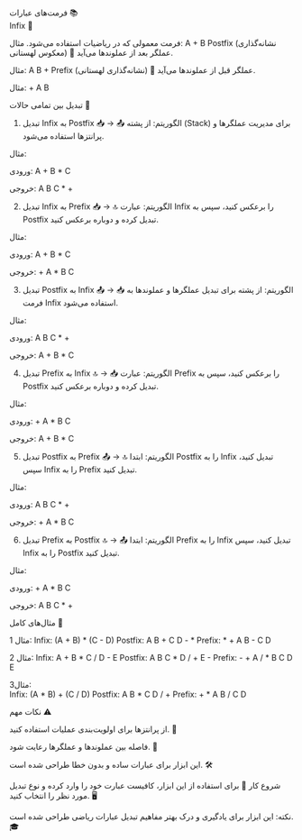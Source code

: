 فرمت‌های عبارات 📚                                                                                                                                                       
                                                                                                                                                                                 Infix 🎯
                                                                                                                                                                                 
فرمت معمولی که در ریاضیات استفاده می‌شود. 
مثال: A + B
                                                                                                                                                          Postfix (نشانه‌گذاری معکوس لهستانی) 🔄
عملگر بعد از عملوندها می‌آید.

مثال: A B +
                                                                                                                                                                 Prefix (نشانه‌گذاری لهستانی) 🔄
عملگر قبل از عملوندها می‌آید.

مثال: + A B

تبدیل بین تمامی حالات 🔄
1. تبدیل Infix به Postfix 📥 → 📤
الگوریتم: از پشته (Stack) برای مدیریت عملگرها و پرانتزها استفاده می‌شود.

مثال:

ورودی: A + B * C

خروجی: A B C * +

2. تبدیل Infix به Prefix 📥 → 🔝
الگوریتم: عبارت Infix را برعکس کنید، سپس به Postfix تبدیل کرده و دوباره برعکس کنید.

مثال:

ورودی: A + B * C

خروجی: + A * B C

3. تبدیل Postfix به Infix 📤 → 📥
الگوریتم: از پشته برای تبدیل عملگرها و عملوندها به فرمت Infix استفاده می‌شود.

مثال:

ورودی: A B C * +

خروجی: A + B * C

4. تبدیل Prefix به Infix 🔝 → 📥
الگوریتم: عبارت Prefix را برعکس کنید، سپس به Postfix تبدیل کرده و دوباره برعکس کنید.

مثال:

ورودی: + A * B C

خروجی: A + B * C

5. تبدیل Postfix به Prefix 📤 → 🔝
الگوریتم: ابتدا Postfix را به Infix تبدیل کنید، سپس Infix را به Prefix تبدیل کنید.

مثال:

ورودی: A B C * +

خروجی: + A * B C

6. تبدیل Prefix به Postfix 🔝 → 📤
الگوریتم: ابتدا Prefix را به Infix تبدیل کنید، سپس Infix را به Postfix تبدیل کنید.

مثال:

ورودی: + A * B C

خروجی: A B C * +

مثال‌های کامل 📖

مثال 1: 
                                                                                             Infix: (A + B) * (C - D)     Postfix: A B + C D - *   Prefix: * + A B - C D
                                                                                                                                                              
مثال 2:
                                                                                             Infix: A + B * C / D - E      Postfix: A B C * D / + E -   Prefix: - + A / * B C D E
                                                                                                                                                              
مثال3:             
                                                                                             Infix: (A * B) + (C / D)        Postfix: A B * C D / +     Prefix: + * A B / C D

نکات مهم ⚠️

از پرانتزها برای اولویت‌بندی عملیات استفاده کنید. 🎯

فاصله بین عملوندها و عملگرها رعایت شود. 📏

این ابزار برای عبارات ساده و بدون خطا طراحی شده است. 🛠️

شروع کار 🚀
برای استفاده از این ابزار، کافیست عبارت خود را وارد کرده و نوع تبدیل مورد نظر را انتخاب کنید. 🖥️

نکته: این ابزار برای یادگیری و درک بهتر مفاهیم تبدیل عبارات ریاضی طراحی شده است. 🎓

